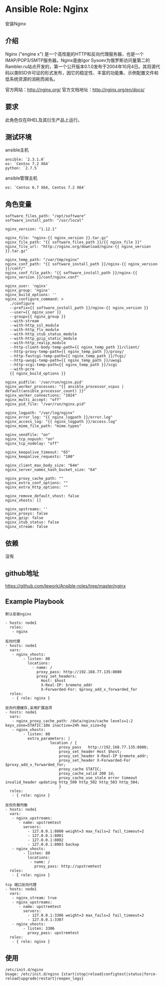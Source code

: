 # Ansible Role: Nginx

安装Nginx

## 介绍
Nginx ("engine x") 是一个高性能的HTTP和反向代理服务器，也是一个IMAP/POP3/SMTP服务器。Nginx是由Igor Sysoev为俄罗斯访问量第二的Rambler.ru站点开发的，第一个公开版本0.1.0发布于2004年10月4日。其将源代码以类BSD许可证的形式发布，因它的稳定性、丰富的功能集、示例配置文件和低系统资源的消耗而闻名。

官方网站：http://nginx.org/
官方文档地址：http://nginx.org/en/docs/

## 要求

此角色仅在RHEL及其衍生产品上运行。

## 测试环境

ansible主机

    ansible: `2.3.1.0`
    os: `Centos 7.2 X64`
    python: `2.7.5`

ansible管理主机

    os: `Centos 6.7 X64, Centos 7.2 X64`

## 角色变量
    software_files_path: "/opt/software"
    software_install_path: "/usr/local"

    nginx_version: "1.12.1"

    nginx_file: "nginx-{{ nginx_version }}.tar.gz"
    nginx_file_path: "{{ software_files_path }}/{{ nginx_file }}"
    nginx_file_url: "http://nginx.org/download/nginx-{{ nginx_version }}.tar.gz"

    nginx_temp_path: "/var/tmp/nginx"
    nginx_conf_path: "{{ software_install_path }}/nginx-{{ nginx_version }}/conf/"
    nginx_conf_file_path: "{{ software_install_path }}/nginx-{{ nginx_version }}/conf/nginx.conf"

    nginx_user: 'nginx'
    nginx_group: 'nginx'
    nginx_build_options: ''
    nginx_configure_command: >
      ./configure 
      --prefix={{ software_install_path }}/nginx-{{ nginx_version }}
      --user={{ nginx_user }}
      --group={{ nginx_group }}
      --with-stream
      --with-http_ssl_module
      --with-http_flv_module
      --with-http_stub_status_module
      --with-http_gzip_static_module
      --with-http_realip_module
      --http-client-body-temp-path={{ nginx_temp_path }}/client/
      --http-proxy-temp-path={{ nginx_temp_path }}/proxy/
      --http-fastcgi-temp-path={{ nginx_temp_path }}/fcgi/
      --http-uwsgi-temp-path={{ nginx_temp_path }}/uwsgi
      --http-scgi-temp-path={{ nginx_temp_path }}/scgi 
      --with-pcre 
      {{ nginx_build_options }}

    nginx_pidfile: '/var/run/nginx.pid'
    nginx_worker_processes: "{{ ansible_processor_vcpus | default(ansible_processor_count) }}"
    nginx_worker_connections: "1024"
    nginx_multi_accept: "off"
    nginx_pid_file: "/var/run/nginx.pid"

    nginx_logpath: "/var/log/nginx"
    nginx_error_log: "{{ nginx_logpath }}/error.log"
    nginx_access_log: "{{ nginx_logpath }}/access.log"
    nginx_mime_file_path: "mime.types"

    nginx_sendfile: "on"
    nginx_tcp_nopush: "on"
    nginx_tcp_nodelay: "off"

    nginx_keepalive_timeout: "65"
    nginx_keepalive_requests: "100"

    nginx_client_max_body_size: "64m"
    nginx_server_names_hash_bucket_size: "64"

    nginx_proxy_cache_path: ""
    nginx_extra_conf_options: ""
    nginx_extra_http_options: ""

    nginx_remove_default_vhost: false
    nginx_vhosts: []
    
    nginx_upstreams: ''
    nginx_proxys: false
    nginx_gzip: false
    nginx_stub_status: false
    nginx_stream: false
    
## 依赖

没有

## github地址
https://github.com/lework/Ansible-roles/tree/master/nginx

## Example Playbook
    默认安装nginx

    - hosts: node1
      roles:
       - nginx

    反向代理
    - hosts: node1
      vars:
       - nginx_vhosts:
            - listen: 80
              locations:
                - name: /
                  proxy_pass: http://192.168.77.135:8080
                  proxy_set_headers:
                    Host: $host
                    X-Real-IP: $remote_addr
                    X-Forwarded-For: $proxy_add_x_forwarded_for
      roles:
       - { role: nginx }

    反向代理缓存,采用扩展选项
    - hosts: node1
      vars:
       - nginx_proxy_cache_path: /data/nginx/cache levels=1:2 keys_zone=STATIC:10m inactive=24h max_size=5g
       - nginx_vhosts:
            - listen: 80
              extra_parameters: |
                        location / {
                            proxy_pass   http://192.168.77.135:8080;
                            proxy_set_header Host $host;
                            proxy_set_header X-Real-IP $remote_addr;
                            proxy_set_header X-Forwarded-For $proxy_add_x_forwarded_for;
                            proxy_cache STATIC;
                            proxy_cache_valid 200 1d;
                            proxy_cache_use_stale error timeout invalid_header updating http_500 http_502 http_503 http_504;
                            }
      roles:
       - { role: nginx }

    反向负载均衡
    - hosts: node1
      vars:
       - nginx_upstreams:
          - name: upstremtest
            servers:
              - 127.0.0.1:8000 weight=3 max_fails=2 fail_timeout=2
              - 127.0.0.1:8001
              - 127.0.0.1:8002
              - 127.0.0.1:8003 backup
       - nginx_vhosts:
            - listen: 80
              locations:
               - name: /
                 proxy_pass: http://upstremtest
      roles:
       - { role: nginx }

    tcp 端口反向代理
    - hosts: node1
      vars:
       - nginx_stream: true
       - nginx_upstreams:
          - name: upstremtest
            servers:
              - 127.0.0.1:3306 weight=3 max_fails=2 fail_timeout=2
              - 127.0.0.1:3307
       - nginx_vhosts:
            - listen: 3306
              proxy_pass: upstremtest
      roles:
       - { role: nginx }


## 使用

```
/etc/init.d/nginx 
Usage: /etc/init.d/nginx {start|stop|reload|configtest|status|force-reload|upgrade|restart|reopen_logs}
```